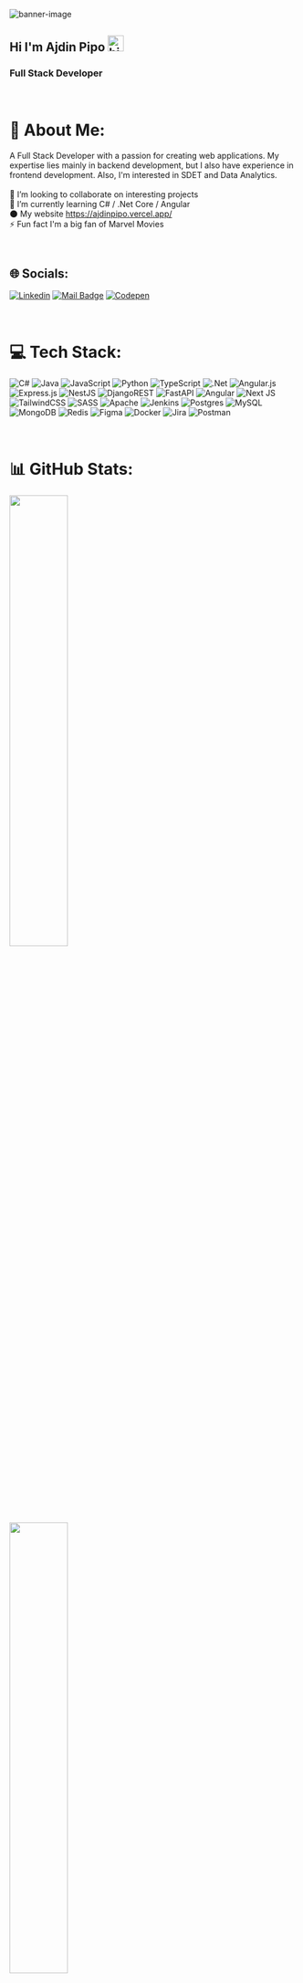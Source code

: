 <p>
<img src="https://mir-s3-cdn-cf.behance.net/project_modules/max_1200/79731568097599.5b50bca477735.jpg" alt="banner-image" >
</p>

## Hi I'm Ajdin Pipo <img src="https://user-images.githubusercontent.com/1303154/88677602-1635ba80-d120-11ea-84d8-d263ba5fc3c0.gif" width="28px" height="28px" alt="hi">

### Full Stack Developer
<br>

# 💫 About Me:
A Full Stack Developer with a passion for creating web applications. My expertise lies mainly in backend development, but I also have experience in frontend development. Also, I'm interested in SDET and Data Analytics.
<br>
<br>
👯 I’m looking to collaborate on interesting projects<br>🌱 I’m currently learning C# / .Net Core / Angular<br> :new_moon: My website https://ajdinpipo.vercel.app/ <br> ⚡ Fun fact I'm a big fan of Marvel Movies

<br>

## 🌐 Socials:

[![Linkedin](https://img.shields.io/badge/Linkedin-0e76a8?style=for-the-badge&logo=linkedin&logoColor=white)](https://linkedin.com/in/ajdin-pipo)
[![Mail Badge](https://img.shields.io/badge/-EMAIL-c0392b?style=for-the-badge&logo=gmail&logoColor=white)](mailto:pipo.m.ajdin@gmail.com)
[![Codepen](https://img.shields.io/badge/Codepen-000000?style=for-the-badge&logo=codepen&logoColor=white)](https://codepen.io/Ajdin123) 

<br>

# 💻 Tech Stack:
![C#](https://img.shields.io/badge/c%23-%23239120.svg?style=for-the-badge&logo=c-sharp&logoColor=white) ![Java](https://img.shields.io/badge/java-%23ED8B00.svg?style=for-the-badge&logo=java&logoColor=white) ![JavaScript](https://img.shields.io/badge/javascript-%23323330.svg?style=for-the-badge&logo=javascript&logoColor=%23F7DF1E) ![Python](https://img.shields.io/badge/python-3670A0?style=for-the-badge&logo=python&logoColor=ffdd54) ![TypeScript](https://img.shields.io/badge/typescript-%23007ACC.svg?style=for-the-badge&logo=typescript&logoColor=white) ![.Net](https://img.shields.io/badge/.NET-5C2D91?style=for-the-badge&logo=.net&logoColor=white) ![Angular.js](https://img.shields.io/badge/angular.js-%23E23237.svg?style=for-the-badge&logo=angularjs&logoColor=white) ![Express.js](https://img.shields.io/badge/express.js-%23404d59.svg?style=for-the-badge&logo=express&logoColor=%2361DAFB) ![NestJS](https://img.shields.io/badge/nestjs-%23E0234E.svg?style=for-the-badge&logo=nestjs&logoColor=white) ![DjangoREST](https://img.shields.io/badge/DJANGO-REST-ff1709?style=for-the-badge&logo=django&logoColor=white&color=ff1709&labelColor=gray) ![FastAPI](https://img.shields.io/badge/FastAPI-005571?style=for-the-badge&logo=fastapi) ![Angular](https://img.shields.io/badge/angular-%23DD0031.svg?style=for-the-badge&logo=angular&logoColor=white) ![Next JS](https://img.shields.io/badge/Next-black?style=for-the-badge&logo=next.js&logoColor=white) ![TailwindCSS](https://img.shields.io/badge/tailwindcss-%2338B2AC.svg?style=for-the-badge&logo=tailwind-css&logoColor=white) ![SASS](https://img.shields.io/badge/SASS-hotpink.svg?style=for-the-badge&logo=SASS&logoColor=white) ![Apache](https://img.shields.io/badge/apache-%23D42029.svg?style=for-the-badge&logo=apache&logoColor=white) ![Jenkins](https://img.shields.io/badge/jenkins-%232C5263.svg?style=for-the-badge&logo=jenkins&logoColor=white) ![Postgres](https://img.shields.io/badge/postgres-%23316192.svg?style=for-the-badge&logo=postgresql&logoColor=white) ![MySQL](https://img.shields.io/badge/mysql-%2300f.svg?style=for-the-badge&logo=mysql&logoColor=white) ![MongoDB](https://img.shields.io/badge/MongoDB-%234ea94b.svg?style=for-the-badge&logo=mongodb&logoColor=white) ![Redis](https://img.shields.io/badge/redis-%23DD0031.svg?style=for-the-badge&logo=redis&logoColor=white) 	![Figma](https://img.shields.io/badge/figma-%23F24E1E.svg?style=for-the-badge&logo=figma&logoColor=white) ![Docker](https://img.shields.io/badge/docker-%230db7ed.svg?style=for-the-badge&logo=docker&logoColor=white) ![Jira](https://img.shields.io/badge/jira-%230A0FFF.svg?style=for-the-badge&logo=jira&logoColor=white) ![Postman](https://img.shields.io/badge/Postman-FF6C37?style=for-the-badge&logo=postman&logoColor=white)

<br>


# 📊 GitHub Stats:
<p><img width="45%" src="https://github-readme-stats.vercel.app/api/top-langs/?username=Nidja2021&theme=dark&hide_border=false&include_all_commits=false&count_private=false&layout=compact"></p><br>
<p><img width="45%" src="https://github-readme-stats.vercel.app/api?username=Nidja2021&theme=dark&hide_border=false&include_all_commits=false&count_private=false"></p><br>
<p><img width="45%" src="https://github-readme-streak-stats.herokuapp.com/?user=Nidja2021&theme=dark&hide_border=false"></p>


### ✍️ Random Dev Quote
![](https://quotes-github-readme.vercel.app/api?type=horizontal&theme=radical)

### 🔝 Top Contributed Repo
![](https://github-contributor-stats.vercel.app/api?username=Nidja2021&limit=5&theme=dark&combine_all_yearly_contributions=true)

<!-- Proudly created with GPRM ( https://gprm.itsvg.in ) -->
